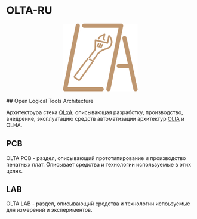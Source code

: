 # OLTA-RU
<p align="center">
 <img width="200px" src="https://github.com/ufrs12/OLxA/blob/main/src/logo/OLTA.png" alt="qr"/>
</p>
## Open Logical Tools Architecture  
  
Архитектрура стека [OLxA](https://github.com/ufrs12/OLxA), описывающая разработку, производство, внедрение, эксплуатацию средств автоматизации архитектур [OLIA](https://github.com/ufrs12/OLIA-RU) и OLHA.

## PCB

OLTA PCB - раздел, описывающий прототипирование и производство печатных плат. Описывает средства и технологии используемые в этих целях.

## LAB
OLTA LAB - раздел, описывающий средства и технологии испоьзуемые для измерений и экспериментов.
